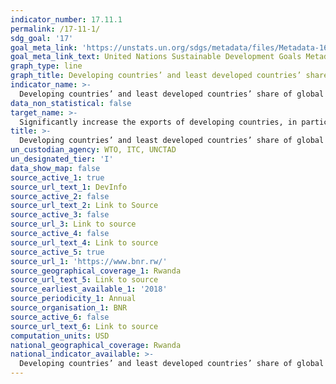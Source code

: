 ```yaml
---
indicator_number: 17.11.1
permalink: /17-11-1/
sdg_goal: '17'
goal_meta_link: 'https://unstats.un.org/sdgs/metadata/files/Metadata-16-03-02.pdf'
goal_meta_link_text: United Nations Sustainable Development Goals Metadata (pdf 894kB)
graph_type: line
graph_title: Developing countries’ and least developed countries’ share of global exports
indicator_name: >-
  Developing countries’ and least developed countries’ share of global exports
data_non_statistical: false
target_name: >-
  Significantly increase the exports of developing countries, in particular with a view to doubling the least developed countries’ share of global exports by 2020
title: >-
  Developing countries’ and least developed countries’ share of global exports
un_custodian_agency: WTO, ITC, UNCTAD
un_designated_tier: 'I'
data_show_map: false
source_active_1: true
source_url_text_1: DevInfo
source_active_2: false
source_url_text_2: Link to Source
source_active_3: false
source_url_3: Link to source
source_active_4: false
source_url_text_4: Link to source
source_active_5: true
source_url_1: 'https://www.bnr.rw/'
source_geographical_coverage_1: Rwanda
source_url_text_5: Link to source
source_earliest_available_1: '2018'
source_periodicity_1: Annual
source_organisation_1: BNR
source_active_6: false
source_url_text_6: Link to source
computation_units: USD
national_geographical_coverage: Rwanda
national_indicator_available: >-
  Developing countries’ and least developed countries’ share of global exports
---
```

